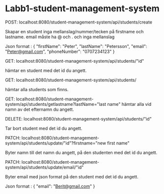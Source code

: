 # Labb1-student-management-system

POST: localhost:8080/student-management-system/api/students/create

Skapar en student
inga mellanslag/nummer/tecken på firstname och lastname.
email måste ha @ och . och inga mellanslag

Json format : 
{
	"firstName": "Peter",
	"lastName": "Petersson",
	"email": "Peter@gmail.com",
	"phoneNumber": "0707234123"
}

GET: localhost:8080/student-management-system/api/students/"id"

hämtar en student med det id du angett.

GET: localhost:8080/student-management-system/api/students/

hämtar alla students som finns.


GET: localhost:8080/student-management-system/api/students/getlastname?lastName="last name"
hämtar alla vid namn av det efternamn du angett.

DELETE: localhost:8080/student-management-system/api/students/"id"

Tar bort student med det id du angett.

PATCH: localhost:8080/student-management-system/api/students/update/"id"?firstname="new first name"

Byter namn till det namn du angett, på den studenten med det id du angett.

PATCH: localhost:8080/student-management-system/api/students/update/email/"id"

Byter email med json format på den student med det id du angett.


Json format : 
{
	"email": "Berit@gmail.com"
}

